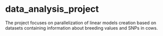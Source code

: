 # data_analysis_project
The project focuses on parallelization of linear models creation based on datasets containing information about breeding values and SNPs in cows.
